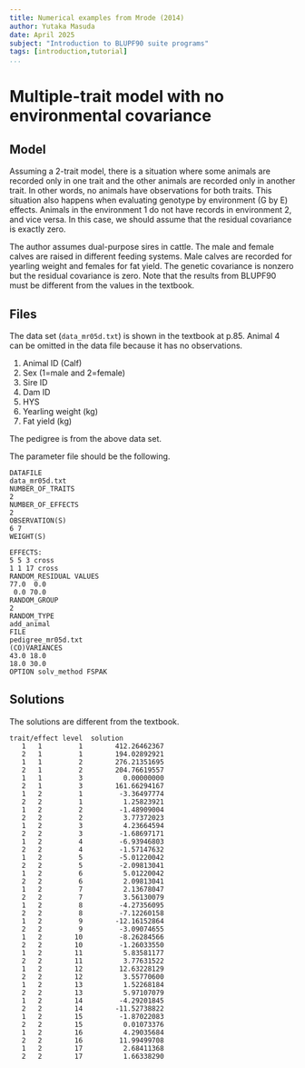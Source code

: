 ```yaml
---
title: Numerical examples from Mrode (2014)
author: Yutaka Masuda
date: April 2025
subject: "Introduction to BLUPF90 suite programs"
tags: [introduction,tutorial]
...
```


Multiple-trait model with no environmental covariance
=====================================================

Model
-----

Assuming a 2-trait model, there is a situation where some animals are recorded only in one trait and the other animals are recorded only in another trait. In other words, no animals have observations for both traits. This situation also happens when evaluating genotype by environment (G by E) effects. Animals in the environment 1 do not have records in environment 2, and vice versa. In this case, we should assume that the residual covariance is exactly zero.

The author assumes dual-purpose sires in cattle. The male and female calves are raised in different feeding systems. Male calves are recorded for yearling weight and females for fat yield. The genetic covariance is nonzero but the residual covariance is zero. Note that the results from BLUPF90 must be different from the values in the textbook.


Files
-----

The data set (`data_mr05d.txt`) is shown in the textbook at p.85. Animal 4 can be omitted in the data file because it has no observations.

1. Animal ID (Calf)
2. Sex (1=male and 2=female)
3. Sire ID
4. Dam ID
5. HYS
6. Yearling weight (kg)
7. Fat yield (kg)

The pedigree is from the above data set.

The parameter file should be the following.

~~~~~{language=blupf90 caption="param_mr05d.txt"}
DATAFILE
data_mr05d.txt
NUMBER_OF_TRAITS
2
NUMBER_OF_EFFECTS
2
OBSERVATION(S)
6 7
WEIGHT(S)

EFFECTS:
5 5 3 cross
1 1 17 cross
RANDOM_RESIDUAL VALUES
77.0  0.0
 0.0 70.0
RANDOM_GROUP
2
RANDOM_TYPE
add_animal
FILE
pedigree_mr05d.txt
(CO)VARIANCES
43.0 18.0
18.0 30.0
OPTION solv_method FSPAK
~~~~~

Solutions
---------

The solutions are different from the textbook.

~~~~~{language=text caption="solutions"}
trait/effect level  solution
   1   1         1        412.26462367
   2   1         1        194.02892921
   1   1         2        276.21351695
   2   1         2        204.76619557
   1   1         3          0.00000000
   2   1         3        161.66294167
   1   2         1         -3.36497774
   2   2         1          1.25823921
   1   2         2         -1.48909004
   2   2         2          3.77372023
   1   2         3          4.23664594
   2   2         3         -1.68697171
   1   2         4         -6.93946803
   2   2         4         -1.57147632
   1   2         5         -5.01220042
   2   2         5         -2.09813041
   1   2         6          5.01220042
   2   2         6          2.09813041
   1   2         7          2.13678047
   2   2         7          3.56130079
   1   2         8         -4.27356095
   2   2         8         -7.12260158
   1   2         9        -12.16152864
   2   2         9         -3.09074655
   1   2        10         -8.26284566
   2   2        10         -1.26033550
   1   2        11          5.83581177
   2   2        11          3.77631522
   1   2        12         12.63228129
   2   2        12          3.55770600
   1   2        13          1.52268184
   2   2        13          5.97107079
   1   2        14         -4.29201845
   2   2        14        -11.52738822
   1   2        15         -1.87022083
   2   2        15          0.01073376
   1   2        16          4.29035684
   2   2        16         11.99499708
   1   2        17          2.68411368
   2   2        17          1.66338290
~~~~~
